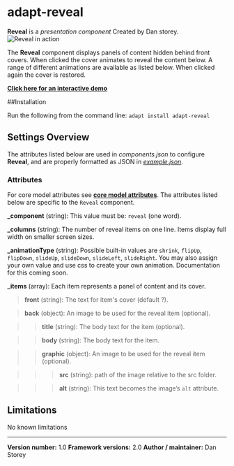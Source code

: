 # adapt-reveal

**Reveal** is a *presentation component* Created by Dan storey.
<img src="https://raw.githubusercontent.com/danielstorey/assets/master/reveal-demo.png" alt="Reveal in action">

The **Reveal** component displays panels of content hidden behind front covers. When clicked the cover animates to reveal the content below. A range of different animations are available as listed below. When clicked again the cover is restored.

[**Click here for an interactive demo**](https://danielstorey.github.io/adapt-demo-course/#/id/co-main)

##Installation

Run the following from the command line: `adapt install adapt-reveal`

## Settings Overview

The attributes listed below are used in *components.json* to configure **Reveal**, and are properly formatted as JSON in [*example.json*](https://github.com/danielstorey/adapt-reveal/example.json).

### Attributes

For core model attributes see [**core model attributes**](https://github.com/adaptlearning/adapt_framework/wiki/Core-model-attributes). The attributes listed below are specific to the `Reveal` component.

**_component** (string): This value must be: `reveal` (one word).

**_columns** (string): The number of reveal items on one line. Items display full width on smaller screen sizes.

**_animationType** (string): Possible built-in values are `shrink`, `flipUp`, `flipDown`, `slideUp`, `slideDown`, `slideLeft`, `slideRight`. You may also assign your own value and use css to create your own animation. Documentation for this coming soon.

**_items** (array): Each item represents a panel of content and its cover.

>**front** (string): The text for item's cover (default ?).

>**back** (object): An image to be used for the reveal item (optional).

>>**title** (string): The body text for the item (optional).

>>**body** (string): The body text for the item.

>>**graphic** (object): An image to be used for the reveal item (optional).

>>>**src** (string): path of the image relative to the src folder.

>>>**alt** (string): This text becomes the image’s `alt` attribute.


## Limitations

No known limitations

----------------------------
**Version number:**  1.0
**Framework versions:**  2.0
**Author / maintainer:** Dan Storey
